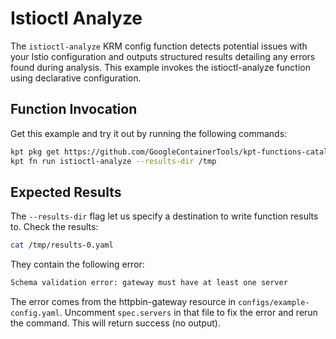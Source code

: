 # Istioctl Analyze

The `istioctl-analyze` KRM config function detects potential issues with your
Istio configuration and outputs structured results detailing any errors found
during analysis. This example invokes the istioctl-analyze function using
declarative configuration.

## Function Invocation

Get this example and try it out by running the following commands:

```sh
kpt pkg get https://github.com/GoogleContainerTools/kpt-functions-catalog.git/examples/istioctl-analyze .
kpt fn run istioctl-analyze --results-dir /tmp
```

## Expected Results

The `--results-dir` flag let us specify a destination to write function results
to. Check the results:

```sh
cat /tmp/results-0.yaml
```

They contain the following error:

```sh
Schema validation error: gateway must have at least one server
```

The error comes from the httpbin-gateway resource in
`configs/example-config.yaml`. Uncomment `spec.servers` in that file to fix the
error and rerun the command. This will return success (no output).
